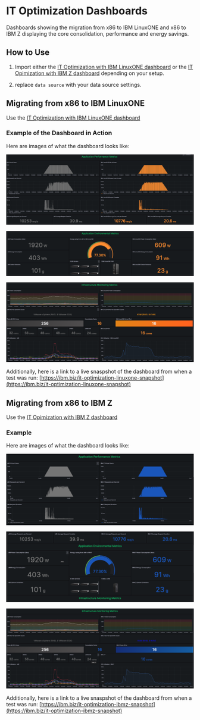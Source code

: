 # IT Optimization Dashboards

Dashboards showing the migration from x86 to IBM LinuxONE and x86 to IBM Z displaying the core consolidation, performance and energy savings.

## How to Use

1. Import either the [IT Optimization with IBM LinuxONE dashboard](dashboards/IT%20Optimization%20with%20IBM%20LinuxONE.json) or the [IT Opimization with IBM Z dashboard](dashboards/IT%20Optimization%20with%20IBM%20Z.json) depending on your setup.

2. replace `data source` with your data source settings.

## Migrating from x86 to IBM LinuxONE

Use the [IT Optimization with IBM LinuxONE dashboard](dashboards/IT%20Optimization%20with%20IBM%20LinuxONE.json)

### Example of the Dashboard in Action

Here are images of what the dashboard looks like:

![LinuxONE Performance](images/IBMLinuxONE_Dashboard_Performance.png)

![LinuxONE Environmental](images/IBMLinuxONE_Dashbaord_Environmental.png)

![LinuxONE Infrastructure](images/IBMLinuxONE_Dashboard_Infrastructure.png)

Additionally, here is a link to a live snaspshot of the dashboard from when a test was run: [https://ibm.biz/it-optimization-linuxone-snapshot](https://ibm.biz/it-optimization-linuxone-snapshot)

## Migrating from x86 to IBM Z

Use the [IT Opimization with IBM Z dashboard](dashboards/IT%20Optimization%20with%20IBM%20Z.json)

### Example

Here are images of what the dashboard looks like:

![IBM Z Performance](images/IBMZ_Dashboard_Performance.png)

![IBM Z Environmental](images/IBMZ_Dashboard_Environmental.png)

![IBM Z Infrastructure](images/IBMZ_Dashboard_Infrastructure.png)

Additionally, here is a link to a live snaspshot of the dashboard from when a test was run: [https://ibm.biz/it-optimization-ibmz-snapshot](https://ibm.biz/it-optimization-ibmz-snapshot)
